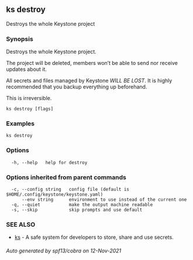 ## ks destroy

Destroys the whole Keystone project

### Synopsis

Destroys the whole Keystone project.

The project will be deleted, members won’t be able to send nor receive
updates about it. 

All secrets and files managed by Keystone *WILL BE LOST*.
It is highly recommended that you backup everything up beforehand.

This is irreversible.


```
ks destroy [flags]
```

### Examples

```
ks destroy
```

### Options

```
  -h, --help   help for destroy
```

### Options inherited from parent commands

```
  -c, --config string   config file (default is $HOME/.config/keystone/keystone.yaml)
      --env string      environment to use instead of the current one
  -q, --quiet           make the output machine readable
  -s, --skip            skip prompts and use default
```

### SEE ALSO

* [ks](ks.md)	 - A safe system for developers to store, share and use secrets.

###### Auto generated by spf13/cobra on 12-Nov-2021
